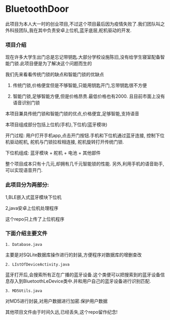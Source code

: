 # BluetoothDoor

此项目为本人大一时的创业项目,不过这个项目最后因为疫情失败了.我们团队叫之外科技团队,我在其中负责安卓上位机,蓝牙底层,舵机驱动的开发.

### 项目介绍

现在许多大学生出门总是忘记带钥匙.大部分学校设施陈旧,没有给学生寝室配备智能门锁.此项目便是为了解决这个问题而生的

我们先来看看传统门锁的缺点和智能门锁的优缺点

1. 传统门锁,价格便宜但是不够智能,只能用钥匙开门,忘带钥匙很不方便

2. 智能门锁,足够智能方便,但是价格昂贵.最低价格也有2000. 且目前市面上没有语音识别门锁

本项目兼具传统门锁和智能门锁的优点,价格便宜,足够智能,支持语音

本项目组成部分包括上位机(手机),下位机(蓝牙模块)

开门过程: 用户打开手机app,点击开门按钮.手机和下位机通过蓝牙连接, 控制下位机驱动舵机, 舵机与门锁拉栓相连接, 舵机旋转打开传统门锁.

下位机组成: 蓝牙模块 + 舵机 + 电池 + 其他部件 

整个项目成本只有十几元,却拥有几千元智能锁的性能. 另外,利用手机的语音助手,可以实现语音开门.

### 此项目分为两部分:

1,BLE嵌入式蓝牙模块下位机

2,java安卓上位机处理程序

这个repo只上传了上位机程序

### 下面介绍主要文件


~~~
1. Database.java
~~~
主要是对SQLite数据库操作进行的封装,方便程序对数据库的增删查改
~~~
2. LIstOfDeviceActivity.java
~~~
蓝牙打开后,会搜索所有正在广播的蓝牙设备.这个类便可以把搜索到的蓝牙设备信息存入到BluetoothLeDevice类中.并和用户自己的蓝牙设备进行识别匹配.
~~~
3. MD5Utils.java
~~~
对MD5进行封装,对用户数据进行加密.保护用户数据



其他项目文件由于时间久远,已经丢失,这个repo留作纪念!
